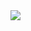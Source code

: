 <img src="https://img.shields.io/badge/scala-DC322F.svg?style=for-the-badge&logo=scala&logoColor=white">
